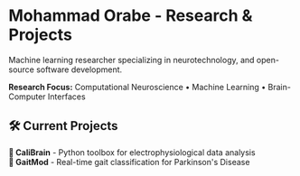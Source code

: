 # Mohammad Orabe - Research & Projects

Machine learning researcher specializing in neurotechnology, and open-source software development.

**Research Focus:** Computational Neuroscience • Machine Learning • Brain-Computer Interfaces

## 🛠️ Current Projects

**🧠 CaliBrain** - Python toolbox for electrophysiological data analysis  
**🚶 GaitMod** - Real-time gait classification for Parkinson's Disease  